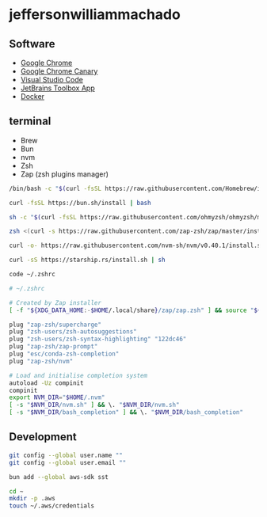 # jeffersonwilliammachado

## Software

- [Google Chrome](https://www.google.com/chrome/)
- [Google Chrome Canary](https://www.google.com/chrome/canary/)
- [Visual Studio Code](https://code.visualstudio.com/docs/?dv=osx)
- [JetBrains Toolbox App](https://www.jetbrains.com/toolbox-app/download/download-thanks.html?platform=mac)
- [Docker](https://docs.docker.com/desktop/setup/install/mac-install/)

## terminal

- Brew
- Bun
- nvm
- Zsh
- Zap (zsh plugins manager)

```sh
/bin/bash -c "$(curl -fsSL https://raw.githubusercontent.com/Homebrew/install/HEAD/install.sh)"

curl -fsSL https://bun.sh/install | bash

sh -c "$(curl -fsSL https://raw.githubusercontent.com/ohmyzsh/ohmyzsh/master/tools/install.sh)"

zsh <(curl -s https://raw.githubusercontent.com/zap-zsh/zap/master/install.zsh) --branch release-v1

curl -o- https://raw.githubusercontent.com/nvm-sh/nvm/v0.40.1/install.sh | bash

curl -sS https://starship.rs/install.sh | sh

code ~/.zshrc
```

```sh
# ~/.zshrc

# Created by Zap installer
[ -f "${XDG_DATA_HOME:-$HOME/.local/share}/zap/zap.zsh" ] && source "${XDG_DATA_HOME:-$HOME/.local/share}/zap/zap.zsh"

plug "zap-zsh/supercharge"
plug "zsh-users/zsh-autosuggestions"
plug "zsh-users/zsh-syntax-highlighting" "122dc46"
plug "zap-zsh/zap-prompt"
plug "esc/conda-zsh-completion"
plug "zap-zsh/nvm"

# Load and initialise completion system
autoload -Uz compinit
compinit
export NVM_DIR="$HOME/.nvm"
[ -s "$NVM_DIR/nvm.sh" ] && \. "$NVM_DIR/nvm.sh"
[ -s "$NVM_DIR/bash_completion" ] && \. "$NVM_DIR/bash_completion"
```

## Development

```sh
git config --global user.name ""
git config --global user.email ""

bun add --global aws-sdk sst

cd ~
mkdir -p .aws
touch ~/.aws/credentials
```
